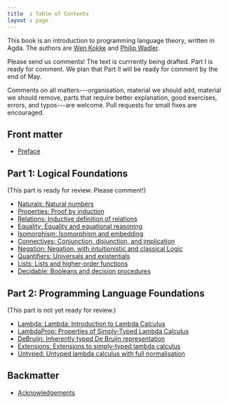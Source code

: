 ```yaml
---
title  : Table of Contents
layout : page
---
```


This book is an introduction to programming language theory, written
in Agda.  The authors are [Wen Kokke][wen] and [Philip Wadler][phil].

Please send us comments!  The text is currrently being drafted.  Part I
is ready for comment. We plan that Part II will be ready for comment
by the end of May.

Comments on all matters---organisation, material we should add,
material we should remove, parts that require better explanation, good
exercises, errors, and typos---are welcome.  Pull requests for small
fixes are encouraged.


## Front matter

  - [Preface](Preface)

## Part 1: Logical Foundations

(This part is ready for review. Please comment!)

  - [Naturals: Natural numbers](Naturals)
  - [Properties: Proof by induction](Properties)
  - [Relations: Inductive definition of relations](Relations)
  - [Equality: Equality and equational reasoning](Equality)
  - [Isomorphism: Isomorphism and embedding](Isomorphism)
  - [Connectives: Conjunction, disjunction, and implication](Connectives)
  - [Negation: Negation, with intuitionistic and classical Logic](Negation)
  - [Quantifiers: Universals and existentials](Quantifiers)
  - [Lists: Lists and higher-order functions](Lists)
  - [Decidable: Booleans and decision procedures](Decidable)

## Part 2: Programming Language Foundations

(This part is not yet ready for review.)

  - [Lambda: Lambda: Introduction to Lambda Calculus](Lambda)
  - [LambdaProp: Properties of Simply-Typed Lambda Calculus](LambdaProp)
  - [DeBruijn: Inherently typed De Bruijn representation](DeBruijn)
  - [Extensions: Extensions to simply-typed lambda calculus](Extensions)
  - [Untyped: Untyped lambda calculus with full normalisation](Untyped)

## Backmatter

  - [Acknowledgements](Acknowledgements)

[sf]: https://softwarefoundations.cis.upenn.edu/
[wen]: https://github.com/wenkokke
[phil]: http://homepages.inf.ed.ac.uk/wadler/


<!--
  - [Basics: Functional Programming in Agda]({{ "/Basics" | relative_url }})
-->

